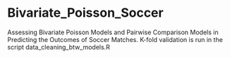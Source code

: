 # Bivariate_Poisson_Soccer
Assessing Bivariate Poisson Models and Pairwise Comparison Models in Predicting the Outcomes of Soccer Matches. K-fold validation is run in the script data_cleaning_btw_models.R
